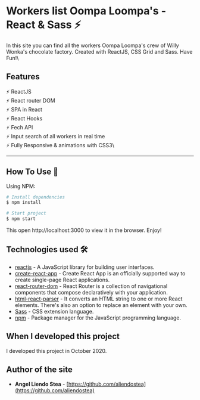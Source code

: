 # Workers list Oompa Loompa's - React & Sass ⚡️

In this site you can find all the workers Oompa Loompa's crew of Willy Wonka's chocolate factory. Created with ReactJS, CSS Grid and Sass. Have Fun!\

## Features

⚡️ ReactJS\
⚡️ React router DOM\
⚡️ SPA in React\
⚡️ React Hooks\
⚡️ Fech API\
⚡️ Input search of all workers in real time\
⚡️ Fully Responsive & animations with CSS3\

---

## How To Use 🔧

Using NPM:
```bash
# Install dependencies
$ npm install

```

```bash
# Start project
$ npm start

```
This open http://localhost:3000 to view it in the browser.
Enjoy!

## Technologies used 🛠️

- [reactjs](https://reactjs.org/) - A JavaScript library for building user interfaces.
- [create-react-app](https://create-react-app.dev/docs/getting-started/) - Create React App is an officially supported way to create single-page React applications.
- [react-router-dom](https://reactrouter.com/web/guides/quick-start) - React Router is a collection of navigational components that compose declaratively with your application.
- [html-react-parser](https://www.npmjs.com/package/html-react-parser) - It converts an HTML string to one or more React elements. There's also an option to replace an element with your own.
- [Sass](https://sass-lang.com/documentation) - CSS extension language.
- [npm](https://www.npmjs.com/) - Package manager for the JavaScript programming language.


## When I developed this project 

I developed this project in October 2020. 

## Author of the site

- **Angel Liendo Stea** - [https://github.com/aliendostea](https://github.com/aliendostea)

